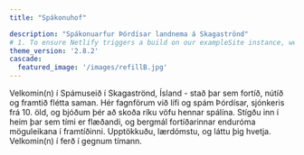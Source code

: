 ```yaml
---
title: "Spákonuhof"

description: "Spákonuarfur Þórdísar landnema á Skagaströnd"
# 1. To ensure Netlify triggers a build on our exampleSite instance, we need to change a file in the exampleSite directory.
theme_version: '2.8.2'
cascade:
  featured_image: '/images/refillB.jpg'
---
```

 Velkomin(n) í Spámuseið í Skagaströnd, Ísland - stað þar sem fortíð, nútíð og framtið flétta saman. Hér fagnförum við lífi og spám Þórdísar, sjónkeris frá 10. öld, og bjóðum þér að skoða ríku vöfu hennar spálína. Stígðu inn í heim þar sem tími er flæðandi, og bergmál fortíðarinnar enduróma möguleikana í framtíðinni. Upptökkuðu, lærdómstu, og láttu þig hvetja. Velkomin(n) í ferð í gegnum tímann.